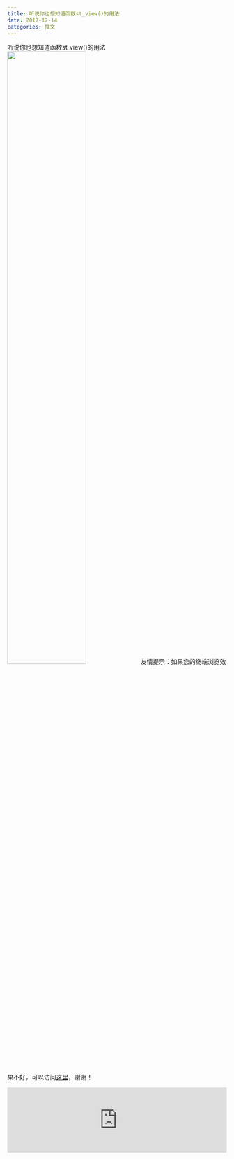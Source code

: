 ```yaml
---
title: 听说你也想知道函数st_view()的用法
date: 2017-12-14
categories: 推文
---
```

听说你也想知道函数st_view()的用法
<img src="http://mmbiz.qpic.cn/mmbiz_jpg/ACviaWTBFxhY2XJkdWDvxXKfCz9ib5Z47dfYclKr6V0ywTXSj0PLNFedKQJAk4K6REzQHpUAJJ8SUe5PcoEGADcA/0?wx_fmt=jpeg" style="width: 60%; height: auto;"/><!--more-->
友情提示：如果您的终端浏览效果不好，可以访问[这里](https://stata-club.github.io/stata_article/2017-12-14.html)，谢谢！
<iframe src="https://stata-club.github.io/stata_article/2017-12-14.html" id="iframepage" frameborder="0" scrolling="no" marginheight="0" marginwidth="0" width="100%" onLoad="iFrameHeight()"></iframe>
<script type="text/javascript" language="javascript">
function iFrameHeight() {
var ifm= document.getElementById("iframepage");
var subWeb = document.frames ? document.frames["iframepage"].document : ifm.contentDocument;   
if(ifm != null && subWeb != null) {
 ifm.height = subWeb.body.scrollHeight;
} 
} 
</script> 

